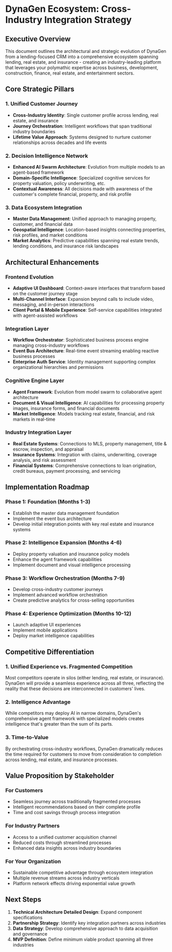 # DynaGen Ecosystem: Cross-Industry Integration Strategy

## Executive Overview

This document outlines the architectural and strategic evolution of DynaGen from a lending-focused CRM into a comprehensive ecosystem spanning lending, real estate, and insurance - creating an industry-leading platform that leverages your polymathic expertise across business, development, construction, finance, real estate, and entertainment sectors.

## Core Strategic Pillars

### 1. Unified Customer Journey
- **Cross-Industry Identity**: Single customer profile across lending, real estate, and insurance
- **Journey Orchestration**: Intelligent workflows that span traditional industry boundaries
- **Lifetime Value Approach**: Systems designed to nurture customer relationships across decades and life events

### 2. Decision Intelligence Network
- **Enhanced AI Swarm Architecture**: Evolution from multiple models to an agent-based framework
- **Domain-Specific Intelligence**: Specialized cognitive services for property valuation, policy underwriting, etc.
- **Contextual Awareness**: All decisions made with awareness of the customer's complete financial, property, and risk profile

### 3. Data Ecosystem Integration
- **Master Data Management**: Unified approach to managing property, customer, and financial data
- **Geospatial Intelligence**: Location-based insights connecting properties, risk profiles, and market conditions
- **Market Analytics**: Predictive capabilities spanning real estate trends, lending conditions, and insurance risk landscapes

## Architectural Enhancements

### Frontend Evolution
- **Adaptive UI Dashboard**: Context-aware interfaces that transform based on the customer journey stage
- **Multi-Channel Interface**: Expansion beyond calls to include video, messaging, and in-person interactions
- **Client Portal & Mobile Experience**: Self-service capabilities integrated with agent-assisted workflows

### Integration Layer
- **Workflow Orchestrator**: Sophisticated business process engine managing cross-industry workflows
- **Event Bus Architecture**: Real-time event streaming enabling reactive business processes
- **Enterprise Auth Service**: Identity management supporting complex organizational hierarchies and permissions

### Cognitive Engine Layer
- **Agent Framework**: Evolution from model swarm to collaborative agent architecture
- **Document & Visual Intelligence**: AI capabilities for processing property images, insurance forms, and financial documents
- **Market Intelligence**: Models tracking real estate, financial, and risk markets in real-time

### Industry Integration Layer
- **Real Estate Systems**: Connections to MLS, property management, title & escrow, inspection, and appraisal
- **Insurance Systems**: Integration with claims, underwriting, coverage analysis, and risk assessment
- **Financial Systems**: Comprehensive connections to loan origination, credit bureaus, payment processing, and servicing

## Implementation Roadmap

### Phase 1: Foundation (Months 1-3)
- Establish the master data management foundation
- Implement the event bus architecture
- Develop initial integration points with key real estate and insurance systems

### Phase 2: Intelligence Expansion (Months 4-6)
- Deploy property valuation and insurance policy models
- Enhance the agent framework capabilities
- Implement document and visual intelligence processing

### Phase 3: Workflow Orchestration (Months 7-9)
- Develop cross-industry customer journeys
- Implement advanced workflow orchestration
- Create predictive analytics for cross-selling opportunities

### Phase 4: Experience Optimization (Months 10-12)
- Launch adaptive UI experiences
- Implement mobile applications
- Deploy market intelligence capabilities

## Competitive Differentiation

### 1. Unified Experience vs. Fragmented Competition
Most competitors operate in silos (either lending, real estate, or insurance). DynaGen will provide a seamless experience across all three, reflecting the reality that these decisions are interconnected in customers' lives.

### 2. Intelligence Advantage
While competitors may deploy AI in narrow domains, DynaGen's comprehensive agent framework with specialized models creates intelligence that's greater than the sum of its parts.

### 3. Time-to-Value
By orchestrating cross-industry workflows, DynaGen dramatically reduces the time required for customers to move from consideration to completion across lending, real estate, and insurance processes.

## Value Proposition by Stakeholder

### For Customers
- Seamless journey across traditionally fragmented processes
- Intelligent recommendations based on their complete profile
- Time and cost savings through process integration

### For Industry Partners
- Access to a unified customer acquisition channel
- Reduced costs through streamlined processes
- Enhanced data insights across industry boundaries

### For Your Organization
- Sustainable competitive advantage through ecosystem integration
- Multiple revenue streams across industry verticals
- Platform network effects driving exponential value growth

## Next Steps

1. **Technical Architecture Detailed Design**: Expand component specifications
2. **Partnership Strategy**: Identify key integration partners across industries
3. **Data Strategy**: Develop comprehensive approach to data acquisition and governance
4. **MVP Definition**: Define minimum viable product spanning all three industries
